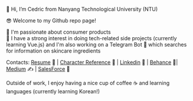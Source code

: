 👋 Hi, I’m Cedric from Nanyang Technological University (NTU)

😎 Welcome to my Github repo page!

📌 I'm passionate about consumer products <br>
📌 I have a strong interest in doing tech-related side projects (currently learning Vue.js) and I'm also working on a Telegram Bot 🤖 which searches for information on skincare ingredients

Contacts:
[Resume](https://www.dropbox.com/s/df7srg3htlwv917/Resume_Ian_Cedric_Io.pdf) 💼 |
[Character Reference](https://www.dropbox.com/s/oden65g54n5618f/Letter%20of%20Recommendation.pdf) 💬 |
[Linkedin](https://www.linkedin.com/in/cedric130813/) 🔗 |
[Behance](https://www.behance.net/cedric130813) 🎨|
[Medium](https://cedric130813.medium.com/) ✍ |
[SalesForce](https://trailblazer.me/id/cedric130813) 🧰

Outside of work, I enjoy having a nice cup of coffee ☕ and learning languages (currently learning Korean!)
